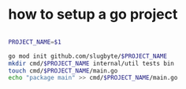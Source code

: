 # how to setup a go project

```sh

PROJECT_NAME=$1

go mod init github.com/slugbyte/$PROJECT_NAME
mkdir cmd/$PROJECT_NAME internal/util tests bin
touch cmd/$PROJECT_NAME/main.go
echo "package main" >> cmd/$PROJECT_NAME/main.go


```
